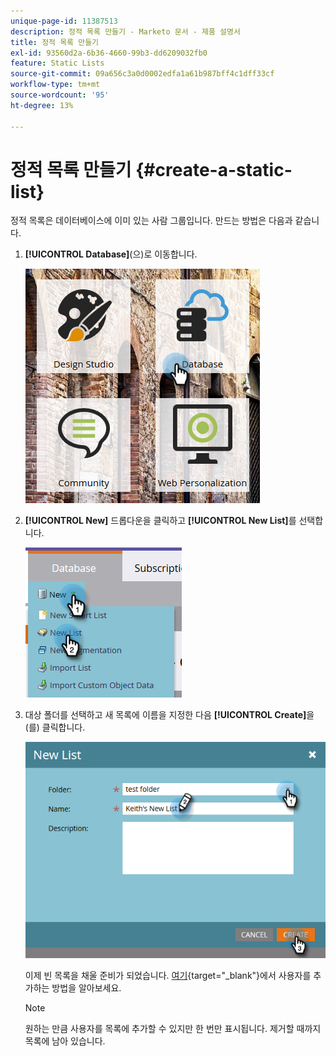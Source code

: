 ```yaml
---
unique-page-id: 11387513
description: 정적 목록 만들기 - Marketo 문서 - 제품 설명서
title: 정적 목록 만들기
exl-id: 93560d2a-6b36-4660-99b3-dd6209032fb0
feature: Static Lists
source-git-commit: 09a656c3a0d0002edfa1a61b987bff4c1dff33cf
workflow-type: tm+mt
source-wordcount: '95'
ht-degree: 13%

---
```


# 정적 목록 만들기 {#create-a-static-list}

정적 목록은 데이터베이스에 이미 있는 사람 그룹입니다. 만드는 방법은 다음과 같습니다.

1. **[!UICONTROL Database]**(으)로 이동합니다.

   ![](assets/db.png)

1. **[!UICONTROL New]** 드롭다운을 클릭하고 **[!UICONTROL New List]**&#x200B;를 선택합니다.

   ![](assets/two.png)

1. 대상 폴더를 선택하고 새 목록에 이름을 지정한 다음 **[!UICONTROL Create]**&#x200B;을(를) 클릭합니다.

   ![](assets/three.png)

   이제 빈 목록을 채울 준비가 되었습니다. [여기](/help/marketo/product-docs/core-marketo-concepts/smart-lists-and-static-lists/static-lists/understanding-static-lists.md#ways-to-add-remove-people-from-a-list){target="_blank"}에서 사용자를 추가하는 방법을 알아보세요.

   >[!NOTE]
   >
   >원하는 만큼 사용자를 목록에 추가할 수 있지만 한 번만 표시됩니다. 제거할 때까지 목록에 남아 있습니다.
